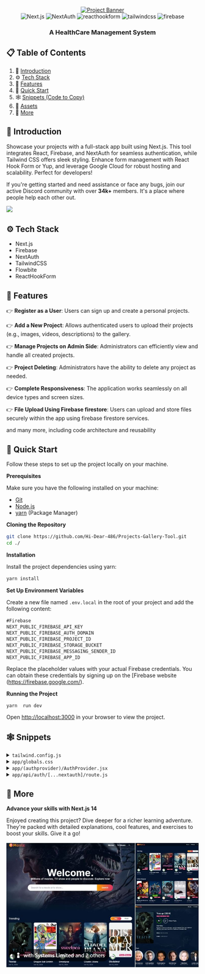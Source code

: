 <div align="center">
  <br />
    <a href="https://youtu.be/lEflo_sc82g?feature=shared" target="_blank">
      <img src="https://firebasestorage.googleapis.com/v0/b/project-gallery-tool.appspot.com/o/gallerytool%2FUntitled%20design.png?alt=media&token=ea844584-f16e-4590-b156-b5fb7ef139c7" alt="Project Banner">
    </a>
  <br />

  <div>
   <img
  src="https://img.shields.io/badge/Next.js-0070F3?style=for-the-badge&logo=next.js&logoColor=white"
  alt="Next.js"
/>
     <img
        src="https://img.shields.io/badge/-NextAuth-0000FF?style=for-the-badge&logoColor=white&logo=next.js"
        alt="NextAuth"
      />
    <img src="https://img.shields.io/badge/-React_Hook_Form-black?style=for-the-badge&logoColor=white&logo=react&color=EC5990" alt="reacthookform" />
    <img src="https://img.shields.io/badge/-Tailwind_CSS-black?style=for-the-badge&logoColor=white&logo=tailwindcss&color=06B6D4" alt="tailwindcss" />
    <img src="https://img.shields.io/badge/-Firebase-orange?style=for-the-badge&logo=firebase&logoColor=black&color=FFCA28" alt="firebase" />
  </div>

  <h3 align="center">A HealthCare Management System</h3>
</div>

## 📋 <a name="table">Table of Contents</a>

1. 🤖 [Introduction](#introduction)
2. ⚙️ [Tech Stack](#tech-stack)
3. 🔋 [Features](#features)
4. 🤸 [Quick Start](#quick-start)
5. 🕸️ [Snippets (Code to Copy)](#snippets)
6. 🔗 [Assets](#links)
7. 🚀 [More](#more)

## <a name="introduction">🤖 Introduction</a>

Showcase your projects with a full-stack app built using Next.js. This tool integrates React, Firebase, and NextAuth for seamless authentication, while Tailwind CSS offers sleek styling. Enhance form management with React Hook Form or Yup, and leverage Google Cloud for robust hosting and scalability. Perfect for developers!

If you're getting started and need assistance or face any bugs, join our active Discord community with over **34k+** members. It's a place where people help each other out.

<a href="https://discord.com/invite/n6EdbFJ" target="_blank"><img src="https://github.com/sujatagunale/EasyRead/assets/151519281/618f4872-1e10-42da-8213-1d69e486d02e" /></a>

## <a name="tech-stack">⚙️ Tech Stack</a>

- Next.js
- Firebase
- NextAuth
- TailwindCSS
- Flowbite
- ReactHookForm

## <a name="features">🔋 Features</a>

👉 **Register as a User**: Users can sign up and create a personal projects.

👉 **Add a New Project**: Allows authenticated users to upload their projects (e.g., images, videos, descriptions) to the gallery.

👉 **Manage Projects on Admin Side**: Administrators can efficiently view and handle all created projects.

👉 **Project Deleting**: Administrators have the ability to delete any project as needed.

👉 **Complete Responsiveness**: The application works seamlessly on all device types and screen sizes.

👉 **File Upload Using Firebase firestore**: Users can upload and store files securely within the app using firebase firestore  services.

and many more, including code architecture and reusability

## <a name="quick-start">🤸 Quick Start</a>

Follow these steps to set up the project locally on your machine.

**Prerequisites**

Make sure you have the following installed on your machine:

- [Git](https://git-scm.com/)
- [Node.js](https://nodejs.org/en)
- [yarn](https://yarnpkg.com/) (Package Manager)

**Cloning the Repository**

```bash
git clone https://github.com/Hi-Dear-486/Projects-Gallery-Tool.git
cd ./
```

**Installation**

Install the project dependencies using yarn:

```bash
yarn install
```

**Set Up Environment Variables**

Create a new file named `.env.local` in the root of your project and add the following content:

```env
#Firebase
NEXT_PUBLIC_FIREBASE_API_KEY
NEXT_PUBLIC_FIREBASE_AUTH_DOMAIN
NEXT_PUBLIC_FIREBASE_PROJECT_ID
NEXT_PUBLIC_FIREBASE_STORAGE_BUCKET
NEXT_PUBLIC_FIREBASE_MESSAGING_SENDER_ID
NEXT_PUBLIC_FIREBASE_APP_ID
```

Replace the placeholder values with your actual Firebase credentials. You can obtain these credentials by signing up on the [Firebase website (https://firebase.google.com/).

**Running the Project**

```bash
yarn  run dev
```

Open [http://localhost:3000](http://localhost:3000) in your browser to view the project.

## <a name="snippets">🕸️ Snippets</a>

<details>
<summary><code>tailwind.config.js</code></summary>

```javascript
/** @type {import('tailwindcss').Config} */
module.exports = {
  content: [
    "./pages/**/*.{js,ts,jsx,tsx,mdx}",
    "./components/**/*.{js,ts,jsx,tsx,mdx}",
    "./app/**/*.{js,ts,jsx,tsx,mdx}",
  ],
  theme: {
    extend: {
      colors: {
        background: "var(--background)",
        foreground: "var(--foreground)",
      },
      boxShadow: {
        5: "rgba(0, 0, 0, 0.15) 1.95px 1.95px 2.6px",
      },
    },
  },
  plugins: [],
};
```

</details>

<details>
<summary><code>app/globals.css</code></summary>

```css
@tailwind base;
@tailwind components;
@tailwind utilities;

:root {
  --background: #ffffff;
  --foreground: #171717;
}

@media (prefers-color-scheme: dark) {
  :root {
    --background: #0a0a0a;
    --foreground: #ededed;
  }
}

body {
  color: var(--foreground);
  background: var(--background);
  font-family: Arial, Helvetica, sans-serif;
}
```

</details>

<details>
<summary><code>app/(authprovider)/AuthProvider.jsx</code></summary>

```javascript
"use client";
import React from "react";
import { SessionProvider } from "next-auth/react";
const Authprovider = ({ children }) => {
  return <SessionProvider>{children}</SessionProvider>;
};

export default Authprovider;
```
</details>

<details>
<summary><code>app/api/auth/[...nextauth]/route.js</code></summary>

```javascript
import NextAuth from "next-auth";
import GoogleProvider from "next-auth/providers/google";

const handler = NextAuth({
  providers: [
    GoogleProvider({
      clientId: process.env.GOOGLE_Client_ID,
      clientSecret: process.env.GOOGLE_CLIENT_SECRET,
    }),
  ],
});

export { handler as GET, handler as POST };
</details>

<details>
<summary><code>lib/firebase.js</code></summary>

```javscript
import { initializeApp } from "firebase/app";

// Your web app's Firebase configuration
const firebaseConfig = {
  apiKey: process.env.NEXT_PUBLIC_FIREBASE_API_KEY,
  authDomain: process.env.NEXT_PUBLIC_FIREBASE_AUTH_DOMAIN,
  projectId: process.env.NEXT_PUBLIC_FIREBASE_PROJECT_ID,
  storageBucket: process.env.NEXT_PUBLIC_FIREBASE_STORAGE_BUCKET,
  messagingSenderId: process.env.NEXT_PUBLIC_FIREBASE_MESSAGING_SENDER_ID,
  appId: process.env.NEXT_PUBLIC_FIREBASE_APP_ID,
};

// Initialize Firebase
const app = initializeApp(firebaseConfig);
export default app;
```
</details>

## <a name="more">🚀 More</a>
**Advance your skills with Next.js 14**

Enjoyed creating this project? Dive deeper  for a richer learning adventure. They're packed with detailed explanations, cool features, and exercises to boost your skills. Give it a go!

<a href="https://github.com/Hi-Dear-486/Movie-flix-App" target="_blank">
<img src="https://github.com/Hi-Dear-486/Movie-flix-App/blob/master/movie.JPG" alt="Project Banner">
</a>

<br />
<br />

#
